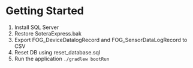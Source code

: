 # Getting Started

1. Install SQL Server
1. Restore SoteraExpress.bak
1. Export FOG_DeviceDatalogRecord and FOG_SensorDataLogRecord to CSV
1. Reset DB using reset_database.sql
1. Run the application ```./gradlew bootRun```


